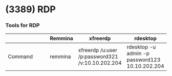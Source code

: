 # (3389) RDP

### Tools for RDP

<table><thead><tr><th width="163"></th><th>Remmina</th><th>xfreerdp</th><th>rdesktop</th></tr></thead><tbody><tr><td>Command</td><td>remmina</td><td>xfreerdp /u:user /p:password321 /v:10.10.202.204</td><td>rdesktop -u admin -p password123 10.10.202.204</td></tr></tbody></table>
